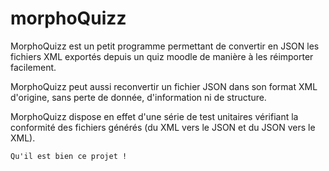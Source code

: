 morphoQuizz
===========

MorphoQuizz est un petit programme permettant de convertir en JSON les fichiers XML exportés depuis un quiz moodle de manière à les réimporter facilement.

MorphoQuizz peut aussi reconvertir un fichier JSON dans son format XML d'origine, sans perte de donnée, d'information ni de structure.

MorphoQuizz dispose en effet d'une série de test unitaires vérifiant la conformité des fichiers générés (du XML vers le JSON et du JSON vers le XML).


    Qu'il est bien ce projet !
